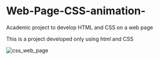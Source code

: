 # Web-Page-CSS-animation-
Academic project to develop HTML and CSS on a web page

This is a project developed only using html and CSS

![css_web_page](https://user-images.githubusercontent.com/86082190/218246776-2772f36f-32d1-4066-b890-31b343102b8e.jpg)


